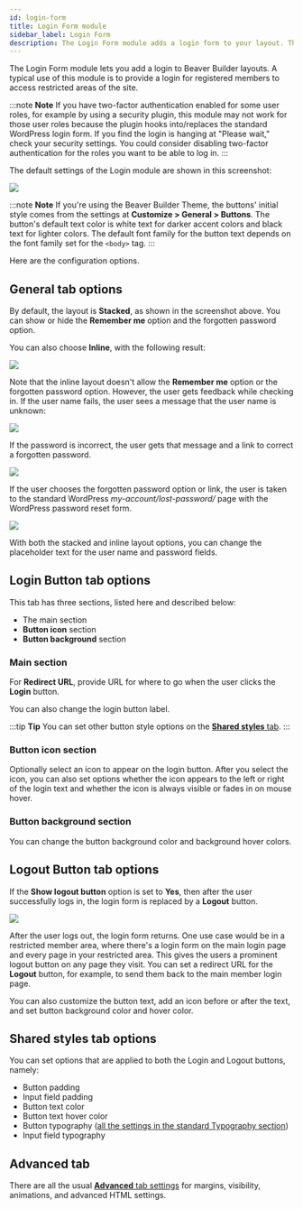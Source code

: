 ```yaml
---
id: login-form
title: Login Form module
sidebar_label: Login Form
description: The Login Form module adds a login form to your layout. This is useful to create restricted arears of the site, such as member-only pages.
---
```


The Login Form module lets you add a login to Beaver Builder layouts. A typical use of this module is to provide a login for registered members to access restricted areas of the site.

:::note **Note**
If you have two-factor authentication enabled for some user roles, for example by using a security plugin, this module may not work for those user roles because the plugin hooks into/replaces the standard WordPress login form. If you find the login is hanging at "Please wait," check your security settings. You could consider disabling two-factor authentication for the roles you want to be able to log in.
:::

The default settings of the Login module are shown in this screenshot:

![](/img/button-group-fef47f3d.png)

:::note **Note**
If you're using the Beaver Builder Theme, the buttons' initial style comes from the settings at **Customize > General > Buttons**. The button's default text color
is white text for darker accent colors and black text for lighter colors. The
default font family for the button text depends on the font family set for the
`<body>` tag.
:::

Here are the configuration options.

## General tab options

By default, the layout is **Stacked**, as shown in the screenshot above. You can show or hide the **Remember me** option and the forgotten password option.

You can also choose **Inline**, with the following result:

![](/img/login-form-3783f52d.png)

Note that the inline layout doesn't allow the **Remember me** option or the forgotten password option. However, the user gets feedback while checking in. If the user name fails, the user sees a message that the user name is unknown:

![](/img/login-form-6e63cdc6.png)

If the password is incorrect, the user gets that message and a link to correct a forgotten password.

![](/img/login-form-a3c87642.png)

If the user chooses the forgotten password option or link, the user is taken to the standard WordPress _my-account/lost-password/_ page with the WordPress password reset form.

![](/img/login-form-6b2eb675.png)

With both the stacked and inline layout options, you can change the placeholder text for the user name and password fields.

## Login Button tab options

This tab has three sections, listed here and described below:
* The main section
* **Button icon** section
* **Button background** section

### Main section
For **Redirect URL**, provide URL for where to go when the user clicks the **Login** button. 

You can also change the login button label.

:::tip **Tip**
You can set other button style options on the [**Shared styles** tab](#shared-styles-tab-options).
:::

### Button icon section

Optionally select an icon to appear on the login button. After you select the icon, you can also set options whether the icon appears to the left or right of the login text and whether the icon is always visible or fades in on mouse hover.

### Button background section

You can change the button background color and background hover colors.

## Logout Button tab options

If the **Show logout button** option is set to **Yes**, then after the user successfully logs in, the login form is replaced by a **Logout** button. 

![](/img/login-form-85a02c2a.png)

After the user logs out, the login form returns. One use case would be in a restricted member area, where there's a login form on the main login page and every page in your restricted area. This gives the users a prominent logout button on any page they visit. You can set a redirect URL for the **Logout** button, for example, to send them back to the main member login page.

You can also customize the button text, add an icon before or after the text, and set button background color and hover color.

## Shared styles tab options

You can set options that are applied to both the Login and Logout buttons, namely:

* Button padding
* Input field padding
* Button text color
* Button text hover color
* Button typography ([all the settings in the standard Typography section](/beaver-builder/styles/typography/typography.md))
* Input field typography

## Advanced tab

There are all the usual [**Advanced** tab settings](/beaver-builder/layouts/advanced-tab-rows-columns-modules.md) for margins, visibility, animations, and advanced HTML settings.
